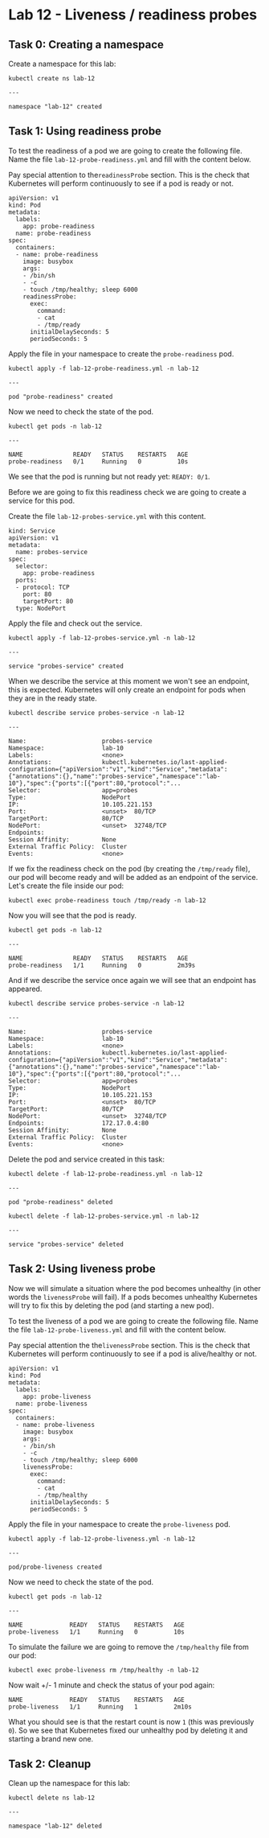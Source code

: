 # Lab 12 - Liveness / readiness probes

## Task 0: Creating a namespace

Create a namespace for this lab:

```
kubectl create ns lab-12

---

namespace "lab-12" created
```

## Task 1: Using readiness probe 

To test the readiness of a pod we are going to create the following file. Name 
the file `lab-12-probe-readiness.yml` and fill with the content below.

Pay special attention to the`readinessProbe` section.  This is the check that 
Kubernetes will perform continuously to see if a pod is ready or not.

```
apiVersion: v1
kind: Pod
metadata:
  labels:
    app: probe-readiness
  name: probe-readiness
spec:
  containers:
  - name: probe-readiness
    image: busybox
    args:
    - /bin/sh
    - -c
    - touch /tmp/healthy; sleep 6000
    readinessProbe:
      exec:
        command:
        - cat
        - /tmp/ready
      initialDelaySeconds: 5
      periodSeconds: 5
```

Apply the file in your namespace to create the `probe-readiness` pod.

```
kubectl apply -f lab-12-probe-readiness.yml -n lab-12

---

pod "probe-readiness" created
```

Now we need to check the state of the pod.

```
kubectl get pods -n lab-12

---

NAME              READY   STATUS    RESTARTS   AGE
probe-readiness   0/1     Running   0          10s
```

We see that the pod is running but not ready yet: `READY: 0/1`.

Before we are going to fix this readiness check we are going to create a 
service for this pod.

Create the file `lab-12-probes-service.yml` with this content.

```
kind: Service
apiVersion: v1
metadata:
  name: probes-service
spec:
  selector:
    app: probe-readiness
  ports:
  - protocol: TCP
    port: 80
    targetPort: 80
  type: NodePort
```

Apply the file and check out the service.

```
kubectl apply -f lab-12-probes-service.yml -n lab-12

---

service "probes-service" created
```

When we describe the service at this moment we won't see an endpoint, this is 
expected.  Kubernetes will only create an endpoint for pods when they are in the 
ready state.

```
kubectl describe service probes-service -n lab-12

---

Name:                     probes-service
Namespace:                lab-10
Labels:                   <none>
Annotations:              kubectl.kubernetes.io/last-applied-configuration={"apiVersion":"v1","kind":"Service","metadata":{"annotations":{},"name":"probes-service","namespace":"lab-10"},"spec":{"ports":[{"port":80,"protocol":"...
Selector:                 app=probes
Type:                     NodePort
IP:                       10.105.221.153
Port:                     <unset>  80/TCP
TargetPort:               80/TCP
NodePort:                 <unset>  32748/TCP
Endpoints:
Session Affinity:         None
External Traffic Policy:  Cluster
Events:                   <none>
```

If we fix the readiness check on the pod (by creating the `/tmp/ready` file), 
our pod will become ready and will be added as an endpoint of the service. Let's 
create the file inside our pod:

```
kubectl exec probe-readiness touch /tmp/ready -n lab-12
```

Now you will see that the pod is ready.

```
kubectl get pods -n lab-12

---

NAME              READY   STATUS    RESTARTS   AGE
probe-readiness   1/1     Running   0          2m39s
```

And if we describe the service once again we will see that an endpoint has 
appeared.

```
kubectl describe service probes-service -n lab-12

---

Name:                     probes-service
Namespace:                lab-10
Labels:                   <none>
Annotations:              kubectl.kubernetes.io/last-applied-configuration={"apiVersion":"v1","kind":"Service","metadata":{"annotations":{},"name":"probes-service","namespace":"lab-10"},"spec":{"ports":[{"port":80,"protocol":"...
Selector:                 app=probes
Type:                     NodePort
IP:                       10.105.221.153
Port:                     <unset>  80/TCP
TargetPort:               80/TCP
NodePort:                 <unset>  32748/TCP
Endpoints:                172.17.0.4:80
Session Affinity:         None
External Traffic Policy:  Cluster
Events:                   <none>
```

Delete the pod and service created in this task:

```
kubectl delete -f lab-12-probe-readiness.yml -n lab-12

---

pod "probe-readiness" deleted
```

```
kubectl delete -f lab-12-probes-service.yml -n lab-12

---

service "probes-service" deleted
```

## Task 2: Using liveness probe 

Now we will simulate a situation where the pod becomes unhealthy (in other words 
the `livenessProbe` will fail).  If a pods becomes unhealthy Kubernetes will try 
to fix this by deleting the pod (and starting a new pod).


To test the liveness of a pod we are going to create the following file. Name 
the file `lab-12-probe-liveness.yml` and fill with the content below.

Pay special attention the the`livenessProbe` section.  This is the check that 
Kubernetes will perform continuously to see if a pod is alive/healthy or not.

```
apiVersion: v1
kind: Pod
metadata:
  labels:
    app: probe-liveness
  name: probe-liveness
spec:
  containers:
  - name: probe-liveness
    image: busybox
    args:
    - /bin/sh
    - -c
    - touch /tmp/healthy; sleep 6000
    livenessProbe:
      exec:
        command:
        - cat
        - /tmp/healthy
      initialDelaySeconds: 5
      periodSeconds: 5
```

Apply the file in your namespace to create the `probe-liveness` pod.

```
kubectl apply -f lab-12-probe-liveness.yml -n lab-12

---

pod/probe-liveness created
```

Now we need to check the state of the pod.

```
kubectl get pods -n lab-12

---

NAME             READY   STATUS    RESTARTS   AGE
probe-liveness   1/1     Running   0          10s
```

To simulate the failure we are going to remove the `/tmp/healthy` file from our 
pod:

```
kubectl exec probe-liveness rm /tmp/healthy -n lab-12
```

Now wait +/- 1 minute and check the status of your pod again:

```
NAME             READY   STATUS    RESTARTS   AGE
probe-liveness   1/1     Running   1          2m10s
```

What you should see is that the restart count is now `1` (this was previously 
`0`). So we see that Kubernetes fixed our unhealthy pod by deleting it and 
starting a brand new one.

## Task 2: Cleanup

Clean up the namespace for this lab:

```
kubectl delete ns lab-12

---

namespace "lab-12" deleted
```

